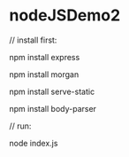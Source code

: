# nodeJSDemo2

// install first:

npm install express

npm install morgan

npm install serve-static

npm install body-parser

// run:

node index.js

